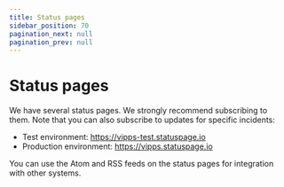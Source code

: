 ```yaml
---
title: Status pages
sidebar_position: 70
pagination_next: null
pagination_prev: null
---
```



# Status pages

We have several status pages. We strongly recommend subscribing to them.
Note that you can also subscribe to updates for specific incidents:

- Test environment: <https://vipps-test.statuspage.io>
- Production environment: <https://vipps.statuspage.io>

You can use the Atom and RSS feeds on the status pages for integration with other systems.
